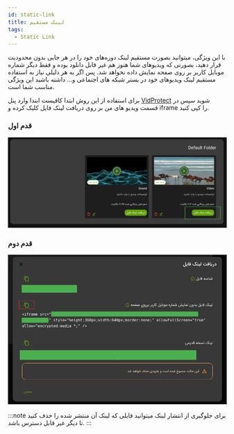```yaml
---
id: static-link
title: لینک مستقیم
tags:
  - Static Link
---
```


با این ویژگی، میتوانید بصورت مستقیم لینک‌ دور‌ه‌‌های خود را در هر جایی بدون محدودیت قرار دهید، بصورتی که ویدیوهای شما
هنوز هم غیر قابل دانلود بوده و فقط دیگر شماره موبایل کاربر بر روی صفحه نمایش داده نخواهد شد. پس اگر به هر دلیلی نیاز به
استفاده مستقیم لینک ویدیوهای خود در بستر شبکه های اجتماعی و... داشته باشید این ویژگی مناسب شما است.

برای استفاده از این روش ابتدا کافیست ابتدا وارد پنل
[VidProtect](https://vidprotect.ir/panel)
شوید سپس در قسمت ویدیو های من بر روی دریافت لینک فایل کلیک کرده و iframe را کپی کنید.

### قدم اول

![Image](./img/03.jpg)

### قدم دوم

![Image](./img/02.jpg)

:::note
برای جلوگیری از انتشار لینک میتوانید فایلی که لینک آن منتشر شده را حذف کنید تا دیگر غیر قابل دسترس باشد.
:::